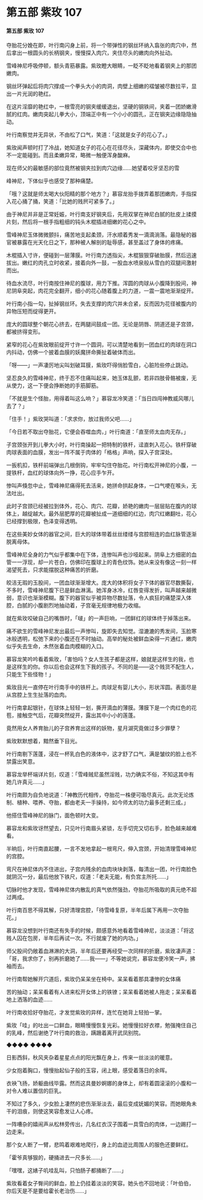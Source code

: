 # 第五部 紫玫 107

#### 第五部 紫玫 107

夺胎花分娩在即，叶行南闪身上前，将一个带弹性的钢丝环纳入翕张的肉穴中，然后拿出一根圆头的长柄钢夹，慢慢探入肉穴，夹住尽头的嫩肉向外扯动。

雪峰神尼呼吸停顿，额头青筋暴露。紫玫瞪大眼睛，一眨不眨地看着钢夹上的那团嫩肉。

钢丝环弹起后将肉穴撑成一个拳头大小的肉洞，肉壁上细嫩的褶皱被尽数拉平，显出一片光润的艳红。

在这片淫靡的艳红中，一根雪亮的钢夹缓缓退出，坚硬的钢铁间，夹着一团娇嫩滑腻的红肉。嫩肉突起儿拳大小，顶端正中有一个小小的圆孔，正在钢夹边缘隐隐抽动。

叶行南察觉并无异状，不由松了口气，笑道：「这就是女子的花心了。」

紫玫闻声顿时打了冷战，她知道女子的花心在花径尽头，深藏体内，即使交合中也不一定能碰到。而且柔嫩异常，略微一触便浑身酸麻。

现在师父的最敏感的部位竟然被钢夹拉到肉穴边缘……她望着咬牙坚忍的雪

峰神尼，下体似乎也感受了那种痛楚。

「哦？这就是师太喝大伙阳精的那个地方？」慕容龙抬手拨弄着那团嫩肉，手指探入花心捅了捅，笑道：「比她的贱屄可紧多了。」

由于神尼并非是正常妊娠，叶行南支好钢夹后，先用双掌在神尼白腻的肚皮上揉摸片刻，然后将一根手指粗细的钝头木棍插进细嫩的花心之中。

雪峰神尼玉体微微颤抖，痛苦地支起柔颈，汗水顺着秀发一滴滴淌落。最隐秘的器官被暴露在光天化日之下，那种被人解剖的耻辱感，甚至盖过了身体的疼痛。

木棍插入寸许，便碰到一层薄膜。叶行南力透指尖，木棍狠狠穿破胎膜，然后迅速拔出。嫩红的肉孔立时收紧，接着向外一鼓，一股血水喷泉般从雪白的双腿间激射而出。

待血水流尽，叶行南按住神尼的腹球，用力下推。浑圆的肉球从小腹降到股间，神尼阴阜突起，肉花完全翻开，细小的花心随着腹上的力道，一震一震地渐渐绽开。

叶行南小指一勾，扯掉钢丝环。失去支撑的肉穴并未合紧，反而因为花径被腹内的异物压短而绽得更开。

庞大的圆球整个朝花心挤去，在两腿间鼓成一团。无论是阴唇、阴道还是子宫颈，都被挤得变形。

紧窄的花心在紫玫眼前绽开寸许一个圆洞，可以清楚地看到一团血红的肉球在洞口内抖动，仿佛一个披着血膜的妖魔拼命撕扯着破体而出。

「呀——」一声凄厉地尖叫划破耳膜，紫玫吓得俏脸雪白，心脏险些停止跳动。

坚忍良久的雪峰神尼，终于忍不住痛叫起来，她玉体乱颤，若非四肢骨骼被废，无从使力，这一下便会挣断她的手筋脚筋。

「不就是生个怪胎，用得着叫这么响？」慕容龙冷笑道：「当日四闯神教威风哪儿去了？」

「住手！」紫玫哭叫道：「求求你，放过我师父吧……」

「今日若不取出夺胎花，它便会吞噬血肉，」叶行南道：「直至师太血肉无存。」

子宫颈张开到儿拳大小时，叶行南操起一把特制的铁杆，迳直刺入花心。铁杆穿破肉球表面的血膜，发出一阵不属于肉体的「格格」声响，探入子宫深处。

一扳机扣，铁杆前端弹出几根倒钩，牢牢勾住夺胎花。叶行南松开神尼的小腹，一提铁杆，血红的球体向外一挣，花心应手乍开。

惨叫声倏忽中止，雪峰神尼痛得死去活来，她拼命拱起身体，一口气哽在喉头，无法吐出。

此时子宫颈已经被拉到体外，花心、肉穴、花瓣，娇艳的嫩肉一层层贴在腹内的球体上，越绽越大。最外层肥厚的花瓣被扯成一道细细的红边，肉穴红嫩翻吐，花心已经撑到极限，色泽变得透明。

在这些美妙女体的器官之间，巨大的球体带着丝丝缕缕与宫腔相连的血红脉管逐渐脱离母体。

雪峰神尼全身的力气似乎都集中在下体，连惨叫声也沙哑起来。阴阜上方细密的血管一一浮现，却一片苍白，仿佛印在腹球上的青色纹饰。她从来没有像这一刻一样渴望死去，只求能摆脱这种痛苦的折磨。

皎洁无瑕的玉股间，一团血球渐渐增大。庞大的体积将女子下体的器官尽数撕裂，不多时，雪峰神尼腹下已是鲜血淋漓。她浑身冰冷，红唇变得发折，叫声越来越微弱，意识也渐渐模糊。腹下的器官似乎被异物尽数扯落，令人疯狂的痛楚深入体腔，白腻的小腹剧烈地抽动着，子宫毫无规律地极力收缩。

就在紫玫咬破自己的嘴唇时，「啵」的一声巨响，一团鲜红的球体终于掉落出来。

痛不欲生的雪峰神尼发出最后一声惨叫，旋即失去知觉。湿漉漉的秀发间，玉脸寒冰般透明，松弛下来的小腹还在不时抽动。高举的秘处被鲜血染得一片通红，嫩肉似乎失去生命，木然张着血肉模糊的入口。

慕容龙笑吟吟看着紫玫，「害怕吗？女人生孩子都是这样，娘就是这样生的我，也是这样生的你。你以后也会这样生下我的孩子。不同的是——这个贱货不配生人，只能生下些怪物！」

紫玫目光一直停在叶行南手中的铁杆上。肉球足有婴儿大小，形状浑圆。表面尽是从宫腔上生生扯落的血肉。

叶行南拿起银针，在球体上轻轻一划，撕开滴血的薄膜。薄膜下是一个肉红色的花苞，接触空气后，花瓣突然绽开，露出其中小小的莲蓬。

竟然用女人养育胎儿的子宫养育出这样的妖物，星月湖究竟做过多少罪孽？

紫玫默默想着，黯然垂下目光。

叶行南剔下莲蓬，浸在一杯乳白色的液体中，这才舒了口气，满是皱纹的脸上也不禁露出笑意。

慕容龙举杯端详片刻，叹道：「雪峰贼尼虽然淫贱，功力确实不俗，不知这其中有她几许真元……」

叶行南颇为自负地说道：「神教历代相传，夺胎花一株便可吸尽真元。此次无论炼制、植种、喂养、夺胎，都由老夫一手操持，如今师太的功力最多还剩三成。」

他搭住雪峰神尼的脉门，面色顿时大变。

慕容龙和紫玫讶然望去，只见叶行南眉头紧锁，左手切完又切右手，脸色越来越难看。

半晌后，叶行南直起腰，一言不发地拿起一根弯尺，伸入宫颈，开始清理雪峰神尼的宫腔。

弯尺在神尼体内不住进出，子宫内残余的血肉块块剥落，每清出一团，叶行南脸色就阴沉一分，最后他放下铁尺，叹道：「老夫无能，有负宫主所托……」

切脉时他才发现，雪峰神尼体内散乱的真气依然强劲，夺胎花所吸取的真元绝不超过两成。

叶行南百思不得其解，只好清理宫腔，「待雪峰复原，半年后属下再用一次夺胎花。」

慕容龙没想到叶行南还有失手的时候，颇感意外地看着雪峰神尼，淡淡道：「将这贱人囚在包房，半年后再试一次。不行就废了她的内功。」

师父股间仍敞着血淋淋的大洞，半年后还要再经受一次同样的折磨，紫玫凄声道：「哥，我求你了，别再折磨她了……我——」不等她说完，慕容龙便冷笑一声，拂袖而去。

叶行南帮她解开穴道后，紫玫仍呆呆坐在椅中。呆呆看着那具凄惨的女体痛

苦的抽动；呆呆看着有人进来松开女体上的铁镣；呆呆看着她被人拖走；呆呆看着地上洒落的血迹……

叶行南收拾好夺胎花，才发觉紫玫的异样，连忙在她背上轻拍一掌。

紫玫「哇」的吐出一口鲜血，眼睛慢慢恢复光彩。她慢慢拉好衣襟，勉强掩住自己的乳峰，然后谢绝了叶行南的救治，蹒跚着离开武凤别院。

◆◆◆◆ ◆◆◆◆

日影西斜，秋风夹杂着星星点点的阳光飘在身上，传来一丝淡淡的暖意。

少女抱着胸口，慢慢抬起仙子般的玉容，闭上眼，感受着落日的余晖。

衣袂飞扬，娇躯曲线毕露。然而这具曼妙婀娜的身体上，却有着圆滚滚的小腹和一对令人难以置信的巨乳。

不知过了多久，少女脸上凄然的悲伤渐渐淡去，最后变成妩媚的笑容。而她眼角未干的泪痕，则使这笑容愈发让人心疼。

一阵嘈杂的嬉闹声从松林旁传出，几名红衣汉子围着一具雪白的肉体，一边踢打一边走来。

那个女人断了一臂，悲鸣着艰难地爬行，身上的血迹比周围人的服色还要鲜红。

「霍爷真够狠的，硬捅进去一尺多长……」

「嘿嘿，这婊子叽哇乱叫，只怕肠子都捅断了……」

紫玫看着女子臀间的鲜血，脸上仍挂着淡淡的笑容。她头也不回地说：「叶伯伯，你后天是不是要给霍长老治伤……」

